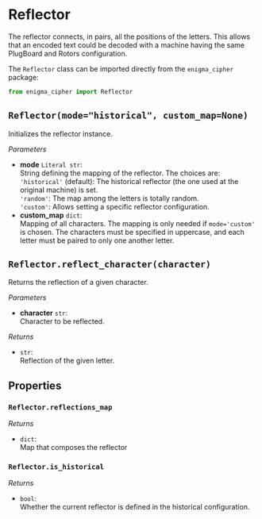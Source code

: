 # Reflector

The reflector connects, in pairs, all the positions of the letters. This allows that an encoded text could be decoded with a machine having the same PlugBoard and Rotors configuration.

The `Reflector` class can be imported directly from the `enigma_cipher` package:

```python
from enigma_cipher import Reflector
```

## `Reflector(mode="historical", custom_map=None)`

Initializes the reflector instance.

_Parameters_

- **mode** `Literal str`:<br/>String defining the mapping of the reflector. The choices are:
<br/>`'historical'` (default): The historical reflector (the one used at the original machine) is set.
<br/>`'random'`: The map among the letters is totally random.
<br/>`'custom'`: Allows setting a specific reflector configuration.
- **custom_map** `dict`:<br/>Mapping of all characters. The mapping is only needed if `mode='custom'` is chosen. The characters must be specified in uppercase, and each letter must be paired to only one another letter.

## `Reflector.reflect_character(character)`

Returns the reflection of a given character.

_Parameters_

- **character** `str`:<br/>Character to be reflected.

_Returns_

- `str`:<br/>Reflection of the given letter.

## Properties

### `Reflector.reflections_map`

_Returns_

- `dict`:<br/>Map that composes the reflector

### `Reflector.is_historical`

_Returns_

- `bool`:<br/>Whether the current reflector is defined in the historical configuration.
